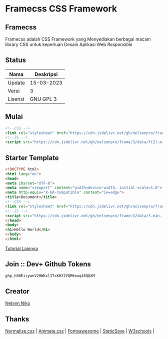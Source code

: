 # Framecss CSS Framework
## Framecss
<p align="">Framecss adalah CSS Framework yang Menyediakan berbagai macam library CSS untuk keperluan Desain Aplikasi Web <i>Responsible</i></p>

## Status
| Nama | Deskripsi |
| --- | --- |
| Update | 15-03-2023 |
| Versi | 3|
| Lisensi | GNU GPL 3 |

## Mulai
```html
<!--CSS -->
<link rel="stylesheet" href="https://cdn.jsdelivr.net/gh/nelsenpro/frame/3/data/f(2).min.css" type="text/css" media="all" />
<!--JS -->
<script src="https://cdn.jsdelivr.net/gh/nelsenpro/frame/3/data/f(2).min.js" type="text/javascript" charset="utf-8"></script>
```

## Starter Template
```html
<!DOCTYPE html>
<html lang="en">
<head>
<meta charset="UTF-8">
<meta name="viewport" content="width=device-width, initial-scale=1.0">
<meta http-equiv="X-UA-Compatible" content="ie=edge">
<title>Document</title>
<!--CSS -->
<link rel="stylesheet" href="https://cdn.jsdelivr.net/gh/nelsenpro/frame/3/data/f(1).min.css" type="text/css" media="all" />
<!--JS -->
<script src="https://cdn.jsdelivr.net/gh/nelsenpro/frame/3/data/f.min.js" type="text/javascript" charset="utf-8"></script>
</head>
<body>
<h1>Hello World</h1>
</body>
</html>
```
[Tutorial Lainnya](https://github.com/nelsenpro/frame/blob/main/3/README.md)
## Join :: Dev+ Github Tokens
```txt
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
```

## Creator

[Nelsen Niko](https://wa.me/6285328736706/)

## Thanks

[Normalize.css](https://necolas.github.io/normalize.css/) | [Animate.css](https://animate.style/) | [Fontsawesome](https://fontawesome.com/) | [StaticSave](https://staticsave.com/) | [W3schools](https://www.w3schools.com/) |